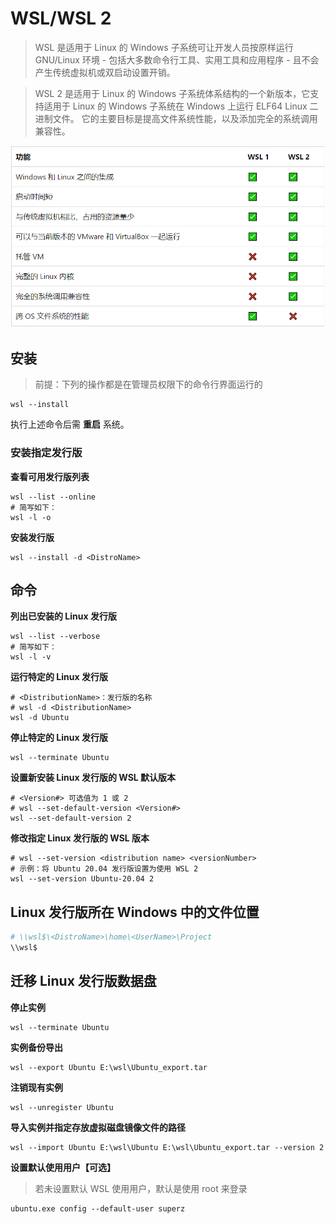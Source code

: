 # WSL/WSL 2

> WSL 是适用于 Linux 的 Windows 子系统可让开发人员按原样运行 GNU/Linux 环境 - 包括大多数命令行工具、实用工具和应用程序 - 且不会产生传统虚拟机或双启动设置开销。

> WSL 2 是适用于 Linux 的 Windows 子系统体系结构的一个新版本，它支持适用于 Linux 的 Windows 子系统在 Windows 上运行 ELF64 Linux 二进制文件。 它的主要目标是提高文件系统性能，以及添加完全的系统调用兼容性。

![](images/README-20230411135706.png)

## 安装

> 前提：下列的操作都是在管理员权限下的命令行界面运行的

```shell
wsl --install
```

执行上述命令后需 **重启** 系统。

### 安装指定发行版

**查看可用发行版列表**

```shell
wsl --list --online
# 简写如下：
wsl -l -o
```

**安装发行版**

```shell
wsl --install -d <DistroName>
```

## 命令

**列出已安装的 Linux 发行版**

```shell
wsl --list --verbose
# 简写如下：
wsl -l -v
```

**运行特定的 Linux 发行版**

```shell
# <DistributionName>：发行版的名称
# wsl -d <DistributionName>
wsl -d Ubuntu
```

**停止特定的 Linux 发行版**

```shell
wsl --terminate Ubuntu
```

**设置新安装 Linux 发行版的 WSL 默认版本**

```shell
# <Version#> 可选值为 1 或 2
# wsl --set-default-version <Version#>
wsl --set-default-version 2
```

**修改指定 Linux 发行版的 WSL 版本**

```shell
# wsl --set-version <distribution name> <versionNumber>
# 示例：将 Ubuntu 20.04 发行版设置为使用 WSL 2
wsl --set-version Ubuntu-20.04 2
```

## Linux 发行版所在 Windows 中的文件位置

```bash
# \\wsl$\<DistroName>\home\<UserName>\Project
\\wsl$
```

## 迁移 Linux 发行版数据盘

**停止实例**

```shell
wsl --terminate Ubuntu
```

**实例备份导出**

```shell
wsl --export Ubuntu E:\wsl\Ubuntu_export.tar
```

**注销现有实例**

```shell
wsl --unregister Ubuntu
```

**导入实例并指定存放虚拟磁盘镜像文件的路径**

```shell
wsl --import Ubuntu E:\wsl\Ubuntu E:\wsl\Ubuntu_export.tar --version 2
```

**设置默认使用用户【可选】**

> 若未设置默认 WSL 使用用户，默认是使用 root 来登录

```shell
ubuntu.exe config --default-user superz
```